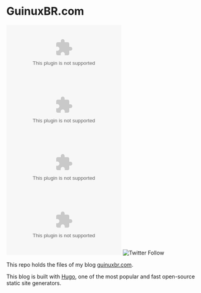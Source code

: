 # GuinuxBR.com

![GitHub repo size](https://img.shields.io/github/repo-size/guinuxbr/guinuxbr.com)
![GitHub contributors](https://img.shields.io/github/contributors/guinuxbr/guinuxbr.com)
![GitHub stars](https://img.shields.io/github/stars/guinuxbr/guinuxbr.com)
![GitHub forks](https://img.shields.io/github/forks/guinuxbr/guinuxbr.com)
![Twitter Follow](https://img.shields.io/twitter/follow/guinuxbr?style=social)

This repo holds the files of my blog [guinuxbr.com](https://guinuxbr.com).

This blog is built with [Hugo](https://gohugo.io/), one of the most popular and fast open-source static site generators.